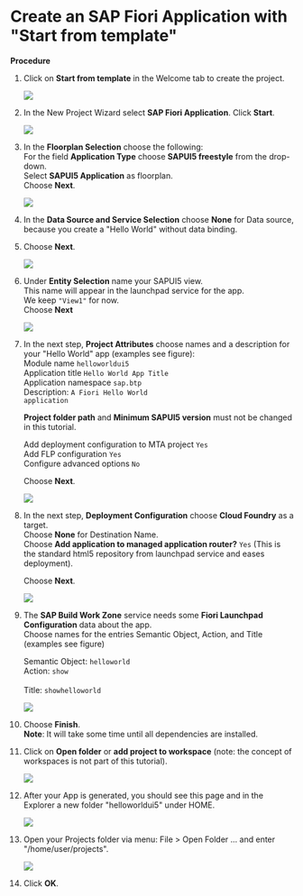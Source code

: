 
# Create an SAP Fiori Application with "Start from template"

**Procedure**

1. Click on **Start from template** in the Welcome tab to create the project.

   ![](images/ca1_startfromtemplate.png)

2. In the New Project Wizard select **SAP Fiori Application**. Click **Start**.

   ![](images/ca2_wizard1.png)

3. In the **Floorplan Selection** choose the following: <br>
   For the field **Application Type** choose **SAPUI5 freestyle** from the drop-down. <br>
   Select **SAPUI5 Application** as floorplan. <br>
   Choose **Next**.  <br>

   ![](images/ca3_wizard2.png)

4. In the **Data Source and Service Selection** choose **None** for Data source, because you create a "Hello World" without data binding.

5. Choose **Next**.

   ![](images/ca4_datasource.png)

6. Under **Entity Selection** name your SAPUI5 view.  <br>
   This name will appear in the launchpad service for the app.  <br>
   We keep <code>"View1"</code> for now. <br>
   Choose **Next**

   ![](images/ca5_view1.png)


7. In the next step, **Project Attributes** choose names and a description for your "Hello World" app (examples see figure): <br>
   Module name <code>helloworldui5 </code><br>
   Application title <code>Hello World App Title </code><br>
   Application namespace <code>sap.btp </code><br>
   Description: <code>A Fiori Hello World application  </code><br>

   **Project folder path** and **Minimum SAPUI5 version** must not be changed in this tutorial.

   Add deployment configuration to MTA project <code>Yes </code><br>
   Add FLP configuration <code>Yes</code><br>
   Configure advanced options <code>No</code><br>

   Choose **Next**.
    
   ![](images/ca6_wizard5.png)

8. In the next step, **Deployment Configuration** choose **Cloud Foundry** as a target. <br>
   Choose **None** for Destination Name. <br>
   Choose <strong>Add application to managed application router?</strong> <code>Yes</code> 
   (This is the standard html5 repository from launchpad service and eases deployment). <br>

   Choose **Next**.

   ![](images/Deployment_Config.png)

9. The **SAP Build Work Zone** service needs some **Fiori Launchpad Configuration** data about the app. <br>
   Choose names for the entries Semantic Object, Action, and Title (examples see figure) <br>
   
   Semantic Object: <code>helloworld </code><br>
   Action: <code>show </code><br>
   Title: <code>showhelloworld </code> <br>

   ![](images/ca8_wizard_flp.png)

10. Choose **Finish**. <br>
    **Note**: It will take some time until all dependencies are installed.

11. Click on **Open folder** or **add project to workspace** (note: the concept of workspaces is not part of this tutorial).

    ![](images/ca9_openfolder.png)

12. After your App is generated, you should see this page and in the Explorer a new folder "helloworldui5" under HOME. <br />

    ![](images/ca10_apphome.png)

13. Open your Projects folder via menu: File > Open Folder ... and enter "/home/user/projects". <br />

    ![](images/ca11_open_folder.png)
 
14. Click **OK**.


